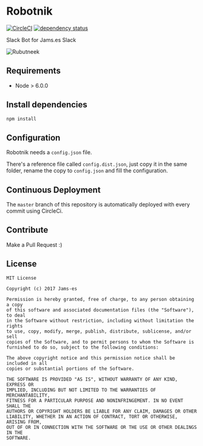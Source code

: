 # Robotnik

[![CircleCI](https://circleci.com/gh/Jams-es/robotnik/tree/master.svg?style=svg)](https://circleci.com/gh/Jams-es/robotnik/tree/master)
[![dependency status][dep-badge]][dep-status]

[dep-status]: https://david-dm.org/Jams-es/robotnik
[dep-badge]: https://david-dm.org/Jams-es/robotnik.svg?style=flat-square

Slack Bot for Jams.es Slack

![Rubutneek](http://i.imgur.com/uEwuX7o.png)

## Requirements ##

 - Node > 6.0.0

## Install dependencies ##

```sh
npm install
```

## Configuration ##

Robotnik needs a `config.json` file.

There's a reference file called `config.dist.json`, just copy it in the same folder, rename the copy to `config.json` and fill the configuration.

## Continuous Deployment ##

The `master` branch of this repository is automatically deployed with every commit using CircleCi.

## Contribute ##

Make a Pull Request :)

## License ##

```
MIT License

Copyright (c) 2017 Jams-es

Permission is hereby granted, free of charge, to any person obtaining a copy
of this software and associated documentation files (the "Software"), to deal
in the Software without restriction, including without limitation the rights
to use, copy, modify, merge, publish, distribute, sublicense, and/or sell
copies of the Software, and to permit persons to whom the Software is
furnished to do so, subject to the following conditions:

The above copyright notice and this permission notice shall be included in all
copies or substantial portions of the Software.

THE SOFTWARE IS PROVIDED "AS IS", WITHOUT WARRANTY OF ANY KIND, EXPRESS OR
IMPLIED, INCLUDING BUT NOT LIMITED TO THE WARRANTIES OF MERCHANTABILITY,
FITNESS FOR A PARTICULAR PURPOSE AND NONINFRINGEMENT. IN NO EVENT SHALL THE
AUTHORS OR COPYRIGHT HOLDERS BE LIABLE FOR ANY CLAIM, DAMAGES OR OTHER
LIABILITY, WHETHER IN AN ACTION OF CONTRACT, TORT OR OTHERWISE, ARISING FROM,
OUT OF OR IN CONNECTION WITH THE SOFTWARE OR THE USE OR OTHER DEALINGS IN THE
SOFTWARE.

```
